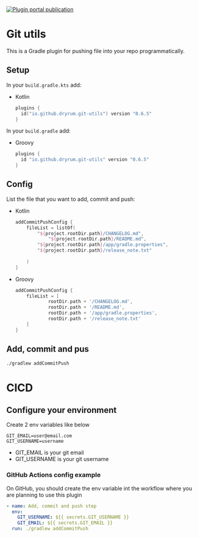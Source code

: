 [![Plugin portal publication](https://img.shields.io/bintray/v/ciriti/c-delivery/gitutils-plugin?color=blue&label=Gradle%20Portal%20Git%20Utils)](https://plugins.gradle.org/plugin/io.github.dryrum.git-utils)

# Git utils

This is a Gradle plugin for pushing file into your repo programmatically.

## Setup

In your `build.gradle.kts` add:

- Kotlin

    ```kotlin
    plugins {
      id("io.github.dryrum.git-utils") version "0.6.5"
    }
    ```

In your `build.gradle` add:

- Groovy

    ```groovy
    plugins {
      id "io.github.dryrum.git-utils" version "0.6.5"
    }
    ```

## Config

List the file that you want to add, commit and push:

- Kotlin

    ```kotlin
    addCommitPushConfig {
        fileList = listOf(
    	    "${project.rootDir.path}/CHANGELOG.md",
                "${project.rootDir.path}/README.md",
    	    "${project.rootDir.path}/app/gradle.properties",
    	    "${project.rootDir.path}/release_note.txt"
            
        )
    }
    ```

- Groovy

    ```groovy
    addCommitPushConfig {
        fileList = [
                rootDir.path + '/CHANGELOG.md', 
                rootDir.path + '/README.md', 
                rootDir.path + '/app/gradle.properties',
                rootDir.path + '/release_note.txt'
        ]
    }
    ```

## Add, commit and pus

```bash
./gradlew addCommitPush
```

# CICD

## Configure your environment

Create 2 env variables like below

```
GIT_EMAIL=user@email.com
GIT_USERNAME=username
```

- GIT_EMAIL is your git email
- GIT_USERNAME is your git username

### GitHub Actions config example

On GitHub, you should create the env variable int the workflow where you are planning to use this plugin

```yaml
- name: Add, commit and push step
  env:
    GIT_USERNAME: ${{ secrets.GIT_USERNAME }}
    GIT_EMAIL: ${{ secrets.GIT_EMAIL }}
  run: ./gradlew addCommitPush
```